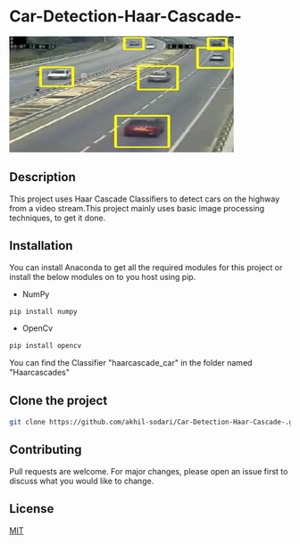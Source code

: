 # Car-Detection-Haar-Cascade-

![alt text](https://github.com/akhil-sodari/Car-Detection-Haar-Cascade-/blob/master/demo.png?raw=true)

## Description
This project  uses Haar Cascade Classifiers to detect cars on the highway from a video stream.This project mainly uses basic image processing techniques, to get it done.

## Installation
You can install Anaconda to get all the required modules for this project or install the below modules on to you host using pip.

* NumPy
```bash
pip install numpy
```
* OpenCv
```bash
pip install opencv
```

You can find the Classifier "haarcascade_car" in the folder named "Haarcascades"

## Clone the project
```bash
git clone https://github.com/akhil-sodari/Car-Detection-Haar-Cascade-.git
```

## Contributing
Pull requests are welcome. For major changes, please open an issue first to discuss what you would like to change.

## License
[MIT](https://choosealicense.com/licenses/mit/)

